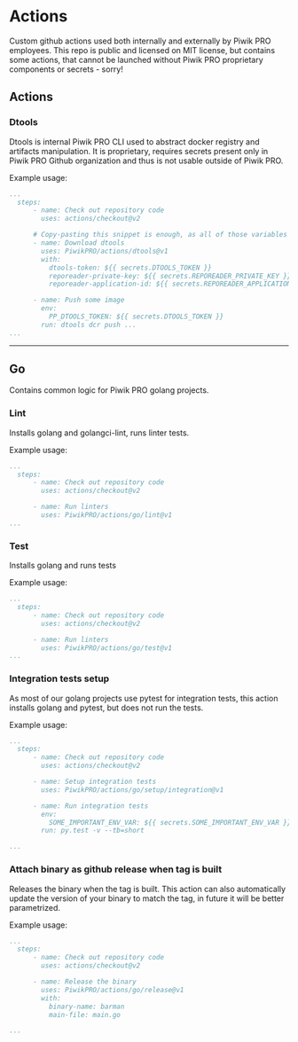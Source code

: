 # Actions

Custom github actions used both internally and externally by Piwik PRO employees. This repo is public and licensed on MIT license, but contains some actions, that cannot be launched without Piwik PRO proprietary components or secrets - sorry!

## Actions

### Dtools

Dtools is internal Piwik PRO CLI used to abstract docker registry and artifacts manipulation. It is proprietary, requires secrets present only in Piwik PRO Github organization and thus is not usable outside of Piwik PRO. 

Example usage: 
```yaml
...
  steps:
      - name: Check out repository code
        uses: actions/checkout@v2

      # Copy-pasting this snippet is enough, as all of those variables are exported on organization level in Piwik PRO
      - name: Download dtools
        uses: PiwikPRO/actions/dtools@v1
        with:
          dtools-token: ${{ secrets.DTOOLS_TOKEN }}
          reporeader-private-key: ${{ secrets.REPOREADER_PRIVATE_KEY }}
          reporeader-application-id: ${{ secrets.REPOREADER_APPLICATION_ID }}

      - name: Push some image
        env:
          PP_DTOOLS_TOKEN: ${{ secrets.DTOOLS_TOKEN }}
        run: dtools dcr push ...
...
```
---------

## Go

Contains common logic for Piwik PRO golang projects.

### Lint

Installs golang and golangci-lint, runs linter tests.


Example usage: 
```yaml
...
  steps:
      - name: Check out repository code
        uses: actions/checkout@v2

      - name: Run linters
        uses: PiwikPRO/actions/go/lint@v1
...
```

### Test

Installs golang and runs tests

Example usage: 
```yaml
...
  steps:
      - name: Check out repository code
        uses: actions/checkout@v2

      - name: Run linters
        uses: PiwikPRO/actions/go/test@v1
...
```

### Integration tests setup

As most of our golang projects use pytest for integration tests, this action installs golang and pytest, but does not run the tests.

Example usage: 
```yaml
...
  steps:
      - name: Check out repository code
        uses: actions/checkout@v2

      - name: Setup integration tests
        uses: PiwikPRO/actions/go/setup/integration@v1

      - name: Run integration tests
        env:
          SOME_IMPORTANT_ENV_VAR: ${{ secrets.SOME_IMPORTANT_ENV_VAR }}
        run: py.test -v --tb=short

...
```

### Attach binary as github release when tag is built

Releases the binary when the tag is built. This action can also automatically update the version of your binary to match the tag, in future it will be better parametrized.

Example usage: 
```yaml
...
  steps:
      - name: Check out repository code
        uses: actions/checkout@v2

      - name: Release the binary
        uses: PiwikPRO/actions/go/release@v1
        with:
          binary-name: barman
          main-file: main.go

...
```